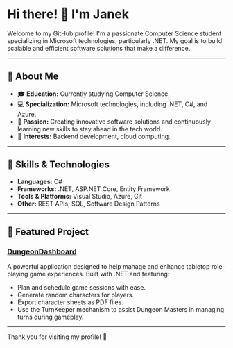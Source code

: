 # Hi there! 👋 I'm Janek

Welcome to my GitHub profile! I'm a passionate Computer Science student specializing in Microsoft technologies, particularly .NET. My goal is to build scalable and efficient software solutions that make a difference. 

---

## 🚀 About Me
- 🎓 **Education:** Currently studying Computer Science.
- 💻 **Specialization:** Microsoft technologies, including .NET, C#, and Azure.
- 🌟 **Passion:** Creating innovative software solutions and continuously learning new skills to stay ahead in the tech world.
- 🤖 **Interests:** Backend development, cloud computing.

---

## 🔧 Skills & Technologies
- **Languages:** C#
- **Frameworks:** .NET, ASP.NET Core, Entity Framework
- **Tools & Platforms:** Visual Studio, Azure, Git
- **Other:** REST APIs, SQL, Software Design Patterns

---

## 📂 Featured Project
### [DungeonDashboard](#)
A powerful application designed to help manage and enhance tabletop role-playing game experiences. Built with .NET and featuring:
- Plan and schedule game sessions with ease.
- Generate random characters for players.
- Export character sheets as PDF files.
- Use the TurnKeeper mechanism to assist Dungeon Masters in managing turns during gameplay.

---

Thank you for visiting my profile! 🌟
